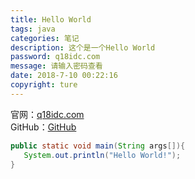```yaml
---
title: Hello World  
tags: java  
categories: 笔记
description: 这个是一个Hello World
password: q18idc.com
message: 请输入密码查看
date: 2018-7-10 00:22:16
copyright: ture
---
```


官网：[q18idc.com](https://q18idc.com)  
GitHub：[GitHub](https://github.com/18idc)

<!--more-->

```java
public static void main(String args[]){
   System.out.println("Hello World!");
}
```
